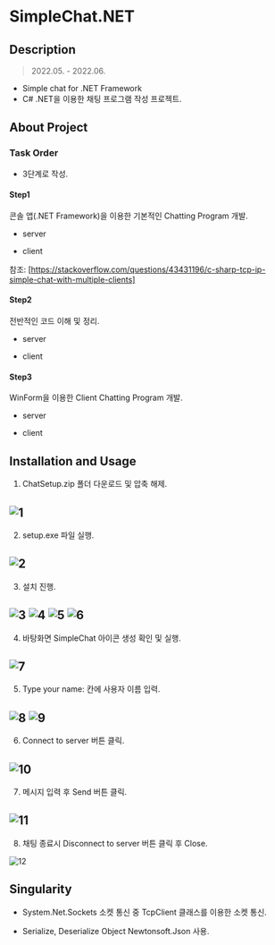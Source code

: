 # SimpleChat.NET

## Description
> 2022.05. - 2022.06.

- Simple chat for .NET Framework
- C# .NET을 이용한 채팅 프로그램 작성 프로젝트.


## About Project

### Task Order
- 3단계로 작성.

#### Step1

콘솔 앱(.NET Framework)을 이용한 기본적인 Chatting Program 개발.

- server

- client

참조: [https://stackoverflow.com/questions/43431196/c-sharp-tcp-ip-simple-chat-with-multiple-clients]

#### Step2

전반적인 코드 이해 및 정리.

- server

- client

#### Step3

WinForm을 이용한 Client Chatting Program 개발. 

- server

- client


## Installation and Usage

1. ChatSetup.zip 폴더 다운로드 및 압축 해제.

![1](./doc/install/1.jpg)
----
2. setup.exe 파일 실행.

![2](./doc/install/2.jpg)
---
3. 설치 진행.

![3](./doc/install/3.jpg)
![4](./doc/install/4.jpg)
![5](./doc/install/5.jpg)
![6](./doc/install/6.jpg)
---
4. 바탕화면 SimpleChat 아이콘 생성 확인 및 실행.

![7](./doc/install/7.jpg)
---
5. Type your name: 칸에 사용자 이름 입력.

![8](./doc/install/8.jpg)
![9](./doc/install/9.jpg)
---
6. Connect to server 버튼 클릭.

![10](./doc/install/10.jpg)
---
7. 메시지 입력 후 Send 버튼 클릭.

![11](./doc/install/11.jpg)
---
8. 채팅 종료시 Disconnect to server 버튼 클릭 후 Close.

![12](./doc/install/12.jpg)



## Singularity

- System.Net.Sockets 소켓 통신 중 TcpClient 클래스를 이용한 소켓 통신.

- Serialize, Deserialize Object Newtonsoft.Json 사용.
